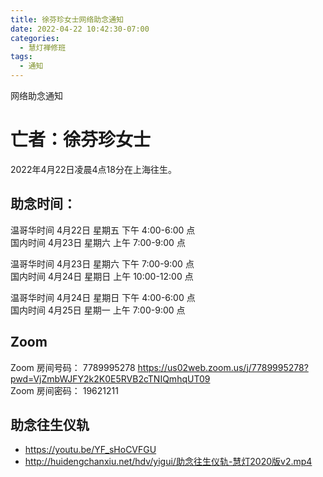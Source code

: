 ```yaml
---
title: 徐芬珍女士网络助念通知
date: 2022-04-22 10:42:30-07:00
categories:
  - 慧灯禅修班
tags:
  - 通知
---
```

网络助念通知

# 亡者：徐芬珍女士

2022年4月22日凌晨4点18分在上海往生。

## 助念时间：  

温哥华时间 4月22日 星期五 下午 4:00-6:00 点  
国内时间 4月23日 星期六 上午 7:00-9:00 点  

温哥华时间 4月23日 星期六 下午 7:00-9:00 点  
国内时间 4月24日 星期日 上午 10:00-12:00 点

温哥华时间 4月24日 星期日 下午 4:00-6:00 点  
国内时间 4月25日 星期一 上午 7:00-9:00 点

## Zoom
Zoom 房间号码： 7789995278 <https://us02web.zoom.us/j/7789995278?pwd=VjZmbWJFY2k2K0E5RVB2cTNIQmhqUT09>  
Zoom 房间密码： 19621211

## 助念往生仪轨
- <https://youtu.be/YF_sHoCVFGU>
- <http://huidengchanxiu.net/hdv/yigui/助念往生仪轨-慧灯2020版v2.mp4>